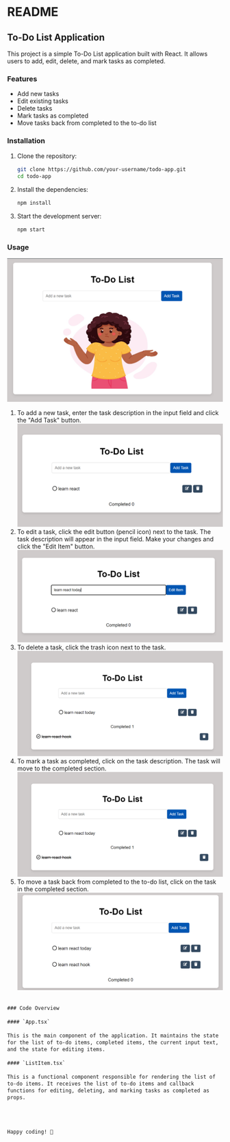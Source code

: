 # README

## To-Do List Application

This project is a simple To-Do List application built with React. It allows users to add, edit, delete, and mark tasks as completed.

### Features

- Add new tasks
- Edit existing tasks
- Delete tasks
- Mark tasks as completed
- Move tasks back from completed to the to-do list

### Installation

1. Clone the repository:
   ```sh
   git clone https://github.com/your-username/todo-app.git
   cd todo-app
   ```

2. Install the dependencies:
   ```sh
   npm install
   ```

3. Start the development server:
   ```sh
   npm start
   ```

### Usage
![alt text](image.png)
1. To add a new task, enter the task description in the input field and click the "Add Task" button.
![alt text](image-5.png)
2. To edit a task, click the edit button (pencil icon) next to the task. The task description will appear in the input field. Make your changes and click the "Edit Item" button.
![alt text](image-1.png)
3. To delete a task, click the trash icon next to the task.
![alt text](image-2.png)
4. To mark a task as completed, click on the task description. The task will move to the completed section.
![alt text](image-3.png)
5. To move a task back from completed to the to-do list, click on the task in the completed section.
![alt text](image-4.png)

```

### Code Overview

#### `App.tsx`

This is the main component of the application. It maintains the state for the list of to-do items, completed items, the current input text, and the state for editing items.

#### `ListItem.tsx`

This is a functional component responsible for rendering the list of to-do items. It receives the list of to-do items and callback functions for editing, deleting, and marking tasks as completed as props.




Happy coding! 🚀